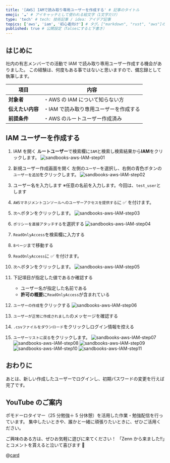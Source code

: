 ```yaml
---
title: '[AWS] IAMで読み取り専用ユーザーを作成する' # 記事のタイトル
emoji: '☁️' # アイキャッチとして使われる絵文字（1文字だけ）
type: 'tech' # tech: 技術記事 / idea: アイデア記事
topics: ['aws', 'iam', '初心者向け'] # タグ。["markdown", "rust", "aws"]のように指定する
published: true # 公開設定（falseにすると下書き）
---
```


## はじめに

社内の有志メンバーでの活動で IAM で読み取り専用ユーザー作成する機会がありました。
この経験は、何度もある事ではないと思いますので、備忘録として執筆します。

| 項目             | 内容                                   |
| ---------------- | -------------------------------------- |
| **対象者**       | ・AWS の IAM について知らない方        |
| **伝えたい内容** | ・IAM で読み取り専用ユーザーを作成する |
| **前提条件**     | ・AWS のルートユーザー作成済み         |

## IAM ユーザーを作成する

1. IAM を開く
   **ルートユーザー**で検索欄に`IAM`と検索し検索結果から**IAM**をクリックします。
   ![sandbooks-aws-IAM-step01](/images/articles/aws-ec2-iam-create-user/sandbooks-aws-IAM-step01.png)

2. 新規ユーザー作成画面を開く
   左側の`ユーザー`を選択し、右側の青色ボタンの`ユーザーを追加`をクリックします。
   ![sandbooks-aws-IAM-step02](/images/articles/aws-ec2-iam-create-user/sandbooks-aws-IAM-step02.png)

3. ユーザー名を入力します
   ※任意の名前を入力します。今回は、`test_user`とします
4. `AWSマネジメントコンソールへのユーザーアクセスを提供する`に ✅ を付けます。
5. `次へ`ボタンをクリックします。
   ![sandbooks-aws-IAM-step03](/images/articles/aws-ec2-iam-create-user/sandbooks-aws-IAM-step03.png)

6. `ポリシーを直接アタッチする`を選択する
   ![sandbooks-aws-IAM-step04](/images/articles/aws-ec2-iam-create-user/sandbooks-aws-IAM-step04.png)
7. `ReadOnlyAccess`を検索欄に入力する
8. `8ページ`まで移動する
9. `ReadOnlyAccess`に ✅ を付けます。
10. `次へ`ボタンをクリックします。
    ![sandbooks-aws-IAM-step05](/images/articles/aws-ec2-iam-create-user/sandbooks-aws-IAM-step05.png)

11. 下記項目が指定した値であるか確認する
    - ユーザー名が指定した名前である
    - **許可の概要**に`ReadOnlyAccess`が含まれている
12. `ユーザーの作成`をクリックする
    ![sandbooks-aws-IAM-step06](/images/articles/aws-ec2-iam-create-user/sandbooks-aws-IAM-step06.png)

13. `ユーザーが正常に作成されました`のメッセージを確認する
14. `.csvファイルをダウンロード`をクリックしログイン情報を控える
15. `ユーザーリストに戻る`をクリックします。
    ![sandbooks-aws-IAM-step07](/images/articles/aws-ec2-iam-create-user/sandbooks-aws-IAM-step07.png)
    ![sandbooks-aws-IAM-step08](/images/articles/aws-ec2-iam-create-user/sandbooks-aws-IAM-step08.png)
    ![sandbooks-aws-IAM-step09](/images/articles/aws-ec2-iam-create-user/sandbooks-aws-IAM-step09.png)
    ![sandbooks-aws-IAM-step10](/images/articles/aws-ec2-iam-create-user/sandbooks-aws-IAM-step10.png)
    ![sandbooks-aws-IAM-step11](/images/articles/aws-ec2-iam-create-user/sandbooks-aws-IAM-step11.png)

## おわりに

あとは、新しい作成したユーザーでログインし、初期パスワードの変更を行えば完了です。

## YouTube のご案内

ポモドーロタイマー（25 分勉強＋ 5 分休憩）を活用した作業・勉強配信を行っています。
集中したいときや、誰かと一緒に頑張りたいときに、ぜひご活用ください。

ご興味のある方は、ぜひお気軽に遊びに来てください！
「Zenn から来ました!!」とコメントを貰えると泣いて喜びます 🤣

@[card](https://www.youtube.com/@aew2sbee)
